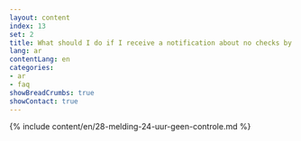 ```yaml
---
layout: content
index: 13
set: 2
title: What should I do if I receive a notification about no checks by the app for 24 hours?
lang: ar
contentLang: en
categories:
- ar
- faq
showBreadCrumbs: true
showContact: true
---
```

{% include content/en/28-melding-24-uur-geen-controle.md %}
